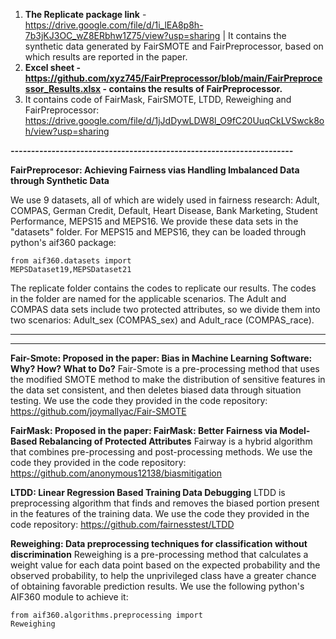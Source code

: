 
1. **The Replicate package link** - https://drive.google.com/file/d/1i_lEA8p8h-7b3jKJ3OC_wZ8ERbhw1Z75/view?usp=sharing | It contains the synthetic data generated by FairSMOTE and FairPreprocessor, based on which results are reported in the paper.
2. **Excel sheet - https://github.com/xyz745/FairPreprocessor/blob/main/FairPreprocessor_Results.xlsx - contains the results of FairPreprocessor.**
3. It contains code of FairMask, FairSMOTE, LTDD, Reweighing and FairPreprocessor: https://drive.google.com/file/d/1jJdDywLDW8l_O9fC20UuqCkLVSwck8oh/view?usp=sharing

***---------------------------------------------------------------------***

**FairPreprocesor: Achieving Fairness vias Handling Imbalanced Data through Synthetic Data**

We use 9 datasets, all of which are widely used in fairness research: Adult, COMPAS, German Credit, Default, Heart Disease, Bank Marketing, Student Performance, MEPS15 and MEPS16. We provide these data sets in the "datasets" folder. For MEPS15 and MEPS16, they can be loaded through python's aif360 package:

<code>from aif360.datasets import MEPSDataset19,MEPSDataset21</code>


The replicate folder contains the codes to replicate our results. 
The codes in the folder are named for the applicable scenarios. The Adult and COMPAS data sets include two protected attributes, so we divide them into two scenarios: Adult_sex (COMPAS_sex) and Adult_race (COMPAS_race).

-----------------------------------------------------
-----------------------------------------------------

**Fair-Smote: Proposed in the paper: Bias in Machine Learning Software: Why? How? What to Do?**
Fair-Smote is a pre-processing method that uses the modified SMOTE method to make the distribution of sensitive features in the data set consistent, and then deletes biased data through situation testing.
We use the code they provided in the code repository: https://github.com/joymallyac/Fair-SMOTE

**FairMask: Proposed in the paper: FairMask: Better Fairness via Model-Based Rebalancing of Protected Attributes**
Fairway is a hybrid algorithm that combines pre-processing and post-processing methods. 
We use the code they provided in the code repository: https://github.com/anonymous12138/biasmitigation 

**LTDD: Linear Regression Based Training Data Debugging**
LTDD is preprocessing algorithm that finds and removes the biased portion present in the features of the training data.
We use the code they provided in the code repository: https://github.com/fairnesstest/LTDD
 
**Reweighing: Data preprocessing techniques for classification without discrimination**
Reweighing is a pre-processing method that calculates a weight value for each data point based on the expected probability and the observed probability, to help the unprivileged class have a greater chance of obtaining favorable prediction results. 
We use the following python's AIF360 module to achieve it:

<code>from aif360.algorithms.preprocessing import Reweighing</code>

